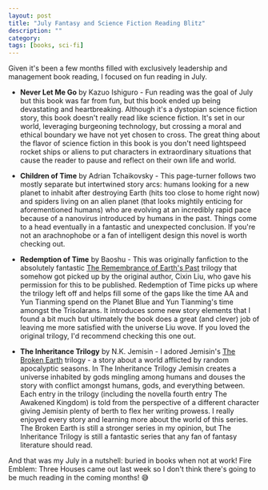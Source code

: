 ```yaml
---
layout: post
title: "July Fantasy and Science Fiction Reading Blitz"
description: ""
category: 
tags: [books, sci-fi]
---
```


Given it's been a few months filled with exclusively leadership and management book reading, I focused on fun reading in July. 

* **Never Let Me Go** by Kazuo Ishiguro - Fun reading was the goal of July but this book was far from fun, but this book ended up being devastating and heartbreaking. Although it's a dystopian science fiction story, this book doesn't really read like science fiction. It's set in our world, leveraging burgeoning technology, but crossing a moral and ethical boundary we have not yet chosen to cross. The great thing about the flavor of science fiction in this book is you don't need lightspeed rocket ships or aliens to put characters in extraordinary situations that cause the reader to pause and reflect on their own life and world.

* **Children of Time** by Adrian Tchaikovsky - This page-turner follows two mostly separate but intertwined story arcs: humans looking for a new planet to inhabit after destroying Earth (hits too close to home right now) and spiders living on an alien planet (that looks mightily enticing for aforementioned humans) who are evolving at an incredibly rapid pace because of a nanovirus introduced by humans in the past. Things come to a head eventually in a fantastic and unexpected conclusion. If you're not an arachnophobe or a fan of intelligent design this novel is worth checking out.

* **Redemption of Time** by Baoshu - This was originally fanfiction to the absolutely fantastic [The Remembrance of Earth's Past][1] trilogy that somehow got picked up by the original author, Cixin Liu, who gave his permission for this to be published. Redemption of Time picks up where the trilogy left off and helps fill some of the gaps like the time AA and Yun Tianming spend on the Planet Blue and Yun Tianming's time amongst the Trisolarans. It introduces some new story elements that I found a bit much but ultimately the book does a great (and clever) job of leaving me more satisfied with the universe Liu wove. If you loved the original trilogy, I'd recommend checking this one out.

* **The Inheritance Trilogy** by N.K. Jemisin - I adored Jemisin's [The Broken Earth][2] trilogy - a story about a world afflicted by random apocalyptic seasons. In The Inheritance Trilogy Jemisin creates a universe inhabited by gods mingling among humans and douses the story with conflict amongst humans, gods, and everything between. Each entry in the trilogy (including the novella fourth entry The Awakened Kingdom) is told from the perspective of a different character giving Jemisin plenty of berth to flex her writing prowess. I really enjoyed every story and learning more about the world of this series. The Broken Earth is still a stronger series in my opinion, but The Inheritance Trilogy is still a fantastic series that any fan of fantasy literature should read.

And that was my July in a nutshell: buried in books when not at work! Fire Emblem: Three Houses came out last week so I don't think there's going to be much reading in the coming months! 😅

[1]: {{site.base_url}}/2019/02/18/remembrance-of-earths-past/
[2]: {{site.base_url}}/2017/10/22/call-to-read-the-broken-earth/